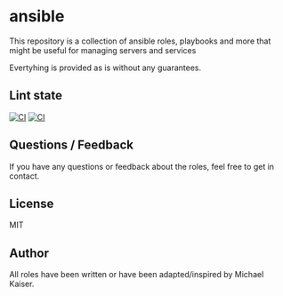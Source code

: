 # ansible
This repository is a collection of ansible roles, playbooks and more that might be useful for managing servers and services

Evertyhing is provided as is without any guarantees. 

## Lint state
[![CI](https://github.com/ooemperor/ansible/actions/workflows/ansible-lint-roles.yml/badge.svg)](https://github.com/ooemperor/ansible/actions/workflows/ansible-lint-roles.yml)
[![CI](https://github.com/ooemperor/ansible/actions/workflows/ansible-lint-playbooks.yml/badge.svg)](https://github.com/ooemperor/ansible/actions/workflows/ansible-lint-playbooks.yml)

## Questions / Feedback
If you have any questions or feedback about the roles, feel free to get in contact. 

## License

MIT

## Author
All roles have been written or have been adapted/inspired by Michael Kaiser. 